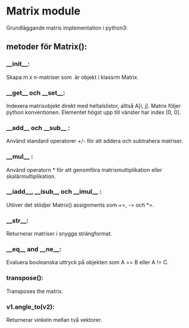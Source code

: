 # Matrix module

Grundläggande matris implementation i python3:

## metoder för Matrix():

### \_\_init\_\_: 
Skapa m x n-matriser som  är objekt i klassrm Matrix.

### \_\_get\_\_ och \_\_set\_\_:
Indexera matrisobjekt direkt med heltalslistor, alltså A[i, j]. Matrix följer python konventionen. Elementet högst upp till vänster har index [0, 0]. 

### \_\_add\_\_ och \_\_sub\_\_ :
Använd standard operatorer +/- för att addera och subtrahera matriser.

### \_\_mul\_\_ :
Använd operatorn * för att genomföra matrismultiplikation eller skalärmultiplikation. 

### \_\_iadd\_\_, \_\_isub\_\_ och  \_\_imul\_\_ :
Utöver det stödjer Matrix() assignments som +=, -= och *=. 

### \_\_str\_\_:
Returnerar matriser i snygga strängformat.

### \_\_eq\_\_ and \_\_ne\_\_:
Evaluera booleanska uttryck på objekten som A == B eller A != C.

### transpose():
Transposes the matrix.

### v1.angle_to(v2):
Returnerar vinkeln mellan två vektorer.

